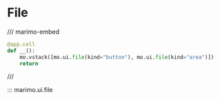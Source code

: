 # File

/// marimo-embed

```python
@app.cell
def __():
    mo.vstack([mo.ui.file(kind="button"), mo.ui.file(kind="area")])
    return
```

///

::: marimo.ui.file
